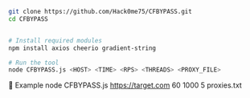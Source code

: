 ```bash
git clone https://github.com/Hack0me75/CFBYPASS.git
cd CFBYPASS


# Install required modules
npm install axios cheerio gradient-string

# Run the tool
node CFBYPASS.js <HOST> <TIME> <RPS> <THREADS> <PROXY_FILE>

```
📌 Example
node CFBYPASS.js https://target.com 60 1000 5 proxies.txt
